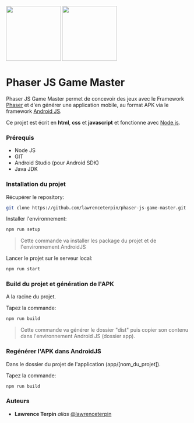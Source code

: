 <img src = "https://phaser.io/images/img.png" width = "150px">

<img src = "https://android-js.github.io/img/icon.png" width = "150px">

# Phaser JS Game Master
Phaser JS Game Master permet de concevoir des jeux avec le Framework [Phaser](https://phaser.io/) et d'en générer une application mobile, au format APK via le framework [Android JS](https://android-js.github.io/).

Ce projet est écrit en **html**, **css** et **javascript** et fonctionne avec [Node.js](https://nodejs.org/).

### Prérequis ###

* Node JS
* GIT
* Android Studio (pour Android SDK)
* Java JDK

### Installation du projet ###

Récupérer le repository:

```bash
git clone https://github.com/lawrenceterpin/phaser-js-game-master.git
```

Installer l'environnement:

```bash
npm run setup
```

> Cette commande va installer les package du projet et de l'environnement AndroidJS
    
Lancer le projet sur le serveur local:

```bash
npm run start
```

### Build du projet et génération de l'APK ###

A la racine du projet.

Tapez la commande:

```bash
npm run build
```
    
> Cette commande va générer le dossier "dist" puis copier son contenu dans l'environnement Android JS (dossier app).


### Regénérer l'APK dans AndroidJS ###

Dans le dossier du projet de l'application (app/[nom_du_projet]).

Tapez la commande:

```bash
npm run build
```


### Auteurs ###

* **Lawrence Terpin** _alias_ [@lawrenceterpin](https://gist.github.com/lawrenceterpin)